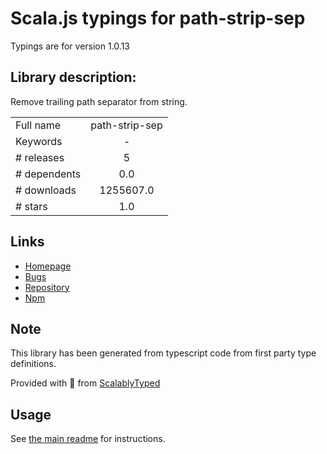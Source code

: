 
# Scala.js typings for path-strip-sep

Typings are for version 1.0.13

## Library description:
Remove trailing path separator from string.

|                    |                 |
| ------------------ | :-------------: |
| Full name          | path-strip-sep |
| Keywords           | - |
| # releases         | 5 |
| # dependents       | 0.0 |
| # downloads        | 1255607.0 |
| # stars            | 1.0 |

## Links
- [Homepage](https://github.com/bluelovers/ws-iconv/tree/master/packages/path-strip-sep#readme)
- [Bugs](https://github.com/bluelovers/ws-iconv/issues)
- [Repository](https://github.com/bluelovers/ws-iconv)
- [Npm](https://www.npmjs.com/package/path-strip-sep)
    


## Note
This library has been generated from typescript code from first party type definitions.

Provided with :purple_heart: from [ScalablyTyped](https://github.com/oyvindberg/ScalablyTyped)

## Usage
See [the main readme](../../readme.md) for instructions.


